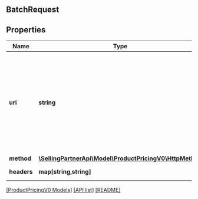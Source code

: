 ## BatchRequest

## Properties

Name | Type | Description | Notes
------------ | ------------- | ------------- | -------------
**uri** | **string** | The resource path of the operation you are calling in batch without any query parameters.<br><br>If you are calling `getItemOffersBatch`, supply the path of `getItemOffers`.<br><br>**Example:** `/products/pricing/v0/items/B000P6Q7MY/offers`<br><br>If you are calling `getListingOffersBatch`, supply the path of `getListingOffers`.<br><br>**Example:** `/products/pricing/v0/listings/B000P6Q7MY/offers` |
**method** | [**\SellingPartnerApi\Model\ProductPricingV0\HttpMethod**](HttpMethod.md) |  |
**headers** | **map[string,string]** | A mapping of additional HTTP headers to send/receive for the individual batch request. | [optional]

[[ProductPricingV0 Models]](../) [[API list]](../../Api) [[README]](../../../README.md)

